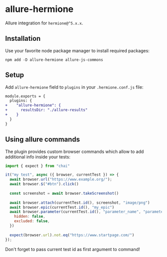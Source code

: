 # allure-hermione

Allure integration for `hermione@^5.x.x`.

## Installation

Use your favorite node package manager to install required packages:

```shell
npm add -D allure-hermione allure-js-commons      
```

## Setup

Add `allure-hermione` field to `plugins` in your `.hermione.conf.js` file:

```diff
module.exports = {
  plugins: {
+    "allure-hermione": {
+      resultsDir: "./allure-results"
+    }
  }
}
```

## Using allure commands

The plugin provides custom browser commands which allow to add additional info
inside your tests:

```javascript
import { expect } from "chai"

it("my test", async ({ browser, currentTest }) => {
  await browser.url("https://www.example.org/");
  await browser.$("#btn").click()
  
  const screenshot = await browser.takeScreenshot()
  
  await browser.attach(currentTest.id(), screenshot, "image/png")
  await browser.epic(currentTest.id(), "my_epic")
  await browser.parameter(currentTest.id(), "parameter_name", "parameter_value", {
    hidden: false,
    excluded: false,
  })
  
  expect(browser.url).not.eq("https://www.startpage.com/")
});
```

Don't forget to pass current test id as first argument to command!
